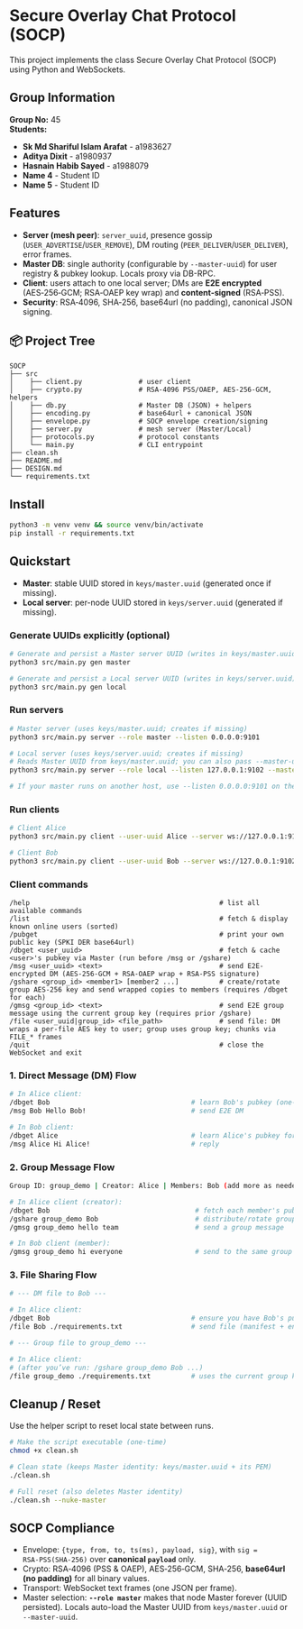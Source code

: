 # Secure Overlay Chat Protocol (SOCP)


This project implements the class Secure Overlay Chat Protocol (SOCP) using Python and WebSockets.

## Group Information

**Group No:**  45  
**Students:**
- **Sk Md Shariful Islam Arafat** - a1983627 
- **Aditya Dixit** - a1980937  
- **Hasnain Habib Sayed** - a1988079  
- **Name 4** - Student ID
- **Name 5** - Student ID 

## Features
- **Server (mesh peer)**: `server_uuid`, presence gossip (`USER_ADVERTISE`/`USER_REMOVE`), DM routing (`PEER_DELIVER`/`USER_DELIVER`), error frames.
- **Master DB**: single authority (configurable by `--master-uuid`) for user registry & pubkey lookup. Locals proxy via DB-RPC.
- **Client**: users attach to one local server; DMs are **E2E encrypted** (AES‑256‑GCM; RSA‑OAEP key wrap) and **content‑signed** (RSA‑PSS).
- **Security**: RSA‑4096, SHA‑256, base64url (no padding), canonical JSON signing.

## 📦 Project Tree
```
SOCP
├── src                               
│    ├── client.py              # user client
│    ├── crypto.py              # RSA-4096 PSS/OAEP, AES-256-GCM, helpers
│    ├── db.py                  # Master DB (JSON) + helpers
│    ├── encoding.py            # base64url + canonical JSON
│    ├── envelope.py            # SOCP envelope creation/signing
│    ├── server.py              # mesh server (Master/Local)
│    ├── protocols.py           # protocol constants
│    └── main.py                # CLI entrypoint
├── clean.sh
├── README.md
├── DESIGN.md
└── requirements.txt
```

## Install
```bash
python3 -m venv venv && source venv/bin/activate
pip install -r requirements.txt
```

## Quickstart
- **Master**: stable UUID stored in `keys/master.uuid` (generated once if missing).
- **Local server**: per-node UUID stored in `keys/server.uuid` (generated if missing).

### Generate UUIDs explicitly (optional)
```bash
# Generate and persist a Master server UUID (writes in keys/master.uuid)
python3 src/main.py gen master

# Generate and persist a Local server UUID (writes in keys/server.uuid)
python3 src/main.py gen local
```

### Run servers
```bash
# Master server (uses keys/master.uuid; creates if missing)
python3 src/main.py server --role master --listen 0.0.0.0:9101

# Local server (uses keys/server.uuid; creates if missing)
# Reads Master UUID from keys/master.uuid; you can also pass --master-uuid to override
python3 src/main.py server --role local --listen 127.0.0.1:9102 --master-url ws://127.0.0.1:9101

# If your master runs on another host, use --listen 0.0.0.0:9101 on the master and --master-url ws://<MASTER_IP>:9101 on locals.
```

### Run clients
```bash
# Client Alice
python3 src/main.py client --user-uuid Alice --server ws://127.0.0.1:9101

# Client Bob
python3 src/main.py client --user-uuid Bob --server ws://127.0.0.1:9102
```

### Client commands
```
/help                                               # list all available commands
/list                                               # fetch & display known online users (sorted)
/pubget                                             # print your own public key (SPKI DER base64url)
/dbget <user_uuid>                                  # fetch & cache <user>'s pubkey via Master (run before /msg or /gshare)
/msg <user_uuid> <text>                             # send E2E-encrypted DM (AES-256-GCM + RSA-OAEP wrap + RSA-PSS signature)
/gshare <group_id> <member1> [member2 ...]          # create/rotate group AES-256 key and send wrapped copies to members (requires /dbget for each)
/gmsg <group_id> <text>                             # send E2E group message using the current group key (requires prior /gshare)
/file <user_uuid|group_id> <file_path>              # send file: DM wraps a per-file AES key to user; group uses group key; chunks via FILE_* frames
/quit                                               # close the WebSocket and exit
```

### 1. Direct Message (DM) Flow
```bash
# In Alice client:
/dbget Bob                                   # learn Bob's pubkey (one-time)
/msg Bob Hello Bob!                          # send E2E DM

# In Bob client:
/dbget Alice                                 # learn Alice's pubkey for replies
/msg Alice Hi Alice!                         # reply
```

### 2. Group Message Flow
```bash
Group ID: group_demo | Creator: Alice | Members: Bob (add more as needed)

# In Alice client (creator):
/dbget Bob                                    # fetch each member's pubkey (repeat for all members)
/gshare group_demo Bob                        # distribute/rotate group key to members
/gmsg group_demo hello team                   # send a group message

# In Bob client (member):
/gmsg group_demo hi everyone                  # send to the same group (after receiving key via /gshare)
```

### 3. File Sharing Flow

```bash
# --- DM file to Bob ---

# In Alice client:
/dbget Bob                                   # ensure you have Bob's pubkey
/file Bob ./requirements.txt                 # send file (manifest + encrypted chunks)

# --- Group file to group_demo ---

# In Alice client:
# (after you’ve run: /gshare group_demo Bob ...)
/file group_demo ./requirements.txt          # uses the current group key; no per-chunk wrapping
```

## Cleanup / Reset

Use the helper script to reset local state between runs.

```bash
# Make the script executable (one-time)
chmod +x clean.sh

# Clean state (keeps Master identity: keys/master.uuid + its PEM)
./clean.sh

# Full reset (also deletes Master identity)
./clean.sh --nuke-master
```

## SOCP Compliance
- Envelope: `{type, from, to, ts(ms), payload, sig}`, with `sig = RSA‑PSS(SHA‑256)` over **canonical `payload`** only.
- Crypto: RSA‑4096 (PSS & OAEP), AES‑256‑GCM, SHA‑256, **base64url (no padding)** for all binary values.
- Transport: WebSocket text frames (one JSON per frame).
- Master selection: **`--role master`** makes that node Master forever (UUID persisted). Locals auto-load the Master UUID from `keys/master.uuid` or `--master-uuid`.
